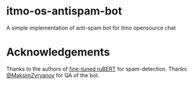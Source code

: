 # itmo-os-antispam-bot
A simple implementation of anti-spam bot for itmo opensource chat


# Acknowledgements
Thanks to the authors of [fine-tuned ruBERT](https://huggingface.co/NeuroSpaceX/ruSpamNS_V1) for spam-detection.
Thanks [@MaksimZyryanov](https://github.com/MaksimZyryanov) for QA of the bot.

